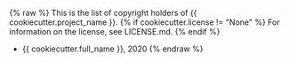{% raw %}
This is the list of copyright holders of {{ cookiecutter.project_name }}.
{% if cookiecutter.license != "None" %}
For information on the license, see LICENSE.md.
{% endif %}

* {{ cookiecutter.full_name }}, 2020
{% endraw %}